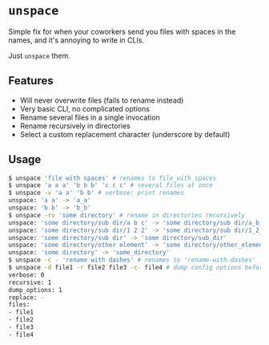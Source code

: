 # `unspace`

Simple fix for when your coworkers send you files with spaces in the names, and it's annoying to write in CLIs.  

Just `unspace` them.

## Features

- Will never overwrite files (fails to rename instead)
- Very basic CLI, no complicated options
- Rename several files in a single invocation
- Rename recursively in directories
- Select a custom replacement character (underscore by default)

## Usage

```sh
$ unspace 'file with spaces' # renames to file_with_spaces
$ unspace 'a a a' 'b b b' 'c c c' # several files at once
$ unspace -v 'a a' 'b b' # verbose: print renames
unspace: 'a a' -> 'a_a'
unspace: 'b b' -> 'b_b'
$ unspace -rv 'some directory' # rename in directories recursively
unspace: 'some directory/sub dir/a b c' -> 'some directory/sub dir/a_b_c'
unspace: 'some directory/sub dir/1 2 2' -> 'some directory/sub dir/1_2_3'
unspace: 'some directory/sub dir' -> 'some directory/sub_dir'
unspace: 'some directory/other element' -> 'some directory/other_element'
unspace: 'some directory' -> 'some_directory'
$ unspace -c - 'rename with dashes' # renames to 'rename-with-dashes'
$ unspace -d file1 -r file2 file3 -c- file4 # dump config options before processing
verbose: 0
recursive: 1
dump_options: 1
replace: -
files:
- file1
- file2
- file3
- file4
```
